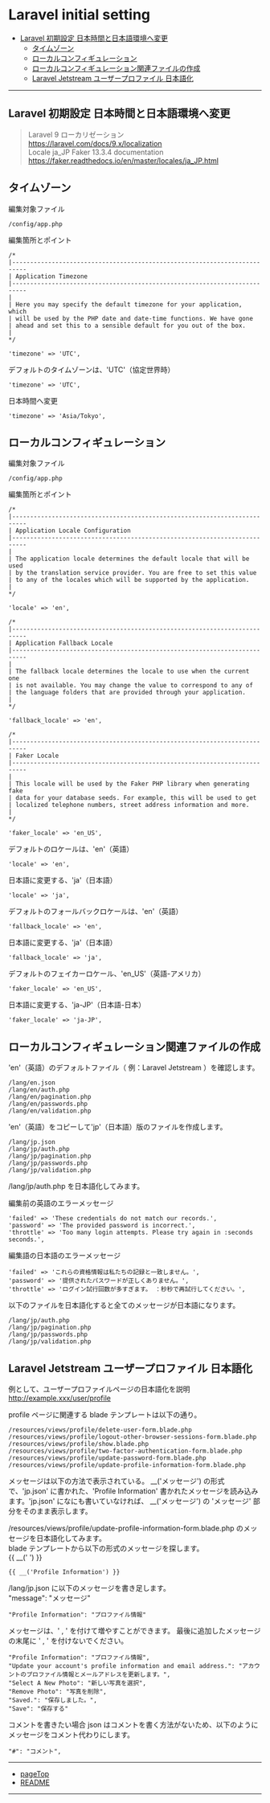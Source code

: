 # Laravel initial setting
+ [Laravel 初期設定 日本時間と日本語環境へ変更](#laravel_timezone)
    + [タイムゾーン](#laravel_timezone)
    + [ローカルコンフィギュレーション](#laravel_locale_configuration)
    + [ローカルコンフィギュレーション関連ファイルの作成](#laravel_locale_configuration_file)
    + [Laravel Jetstream ユーザープロファイル 日本語化](#laravel_jetstream_profile_ja)
***
## Laravel 初期設定 日本時間と日本語環境へ変更

>Laravel 9 ローカリゼーション</br>
>https://laravel.com/docs/9.x/localization</br>
>Locale ja_JP Faker 13.3.4 documentation</br>
>https://faker.readthedocs.io/en/master/locales/ja_JP.html

## <a name='laravel_timezone'></a>タイムゾーン

編集対象ファイル
```
/config/app.php
```

編集箇所とポイント
```
/*
|--------------------------------------------------------------------------
| Application Timezone
|--------------------------------------------------------------------------
|
| Here you may specify the default timezone for your application, which
| will be used by the PHP date and date-time functions. We have gone
| ahead and set this to a sensible default for you out of the box.
|
*/

'timezone' => 'UTC',
```
デフォルトのタイムゾーンは、'UTC'（協定世界時）
```
'timezone' => 'UTC',
```

日本時間へ変更
```
'timezone' => 'Asia/Tokyo',
```

## <a name='laravel_locale_configuration'></a>ローカルコンフィギュレーション

編集対象ファイル
```
/config/app.php
```

編集箇所とポイント
```
/*
|--------------------------------------------------------------------------
| Application Locale Configuration
|--------------------------------------------------------------------------
|
| The application locale determines the default locale that will be used
| by the translation service provider. You are free to set this value
| to any of the locales which will be supported by the application.
|
*/

'locale' => 'en',

/*
|--------------------------------------------------------------------------
| Application Fallback Locale
|--------------------------------------------------------------------------
|
| The fallback locale determines the locale to use when the current one
| is not available. You may change the value to correspond to any of
| the language folders that are provided through your application.
|
*/

'fallback_locale' => 'en',

/*
|--------------------------------------------------------------------------
| Faker Locale
|--------------------------------------------------------------------------
|
| This locale will be used by the Faker PHP library when generating fake
| data for your database seeds. For example, this will be used to get
| localized telephone numbers, street address information and more.
|
*/

'faker_locale' => 'en_US',
```

デフォルトのロケールは、'en'（英語）
```
'locale' => 'en',
```
日本語に変更する、'ja'（日本語）
```
'locale' => 'ja',
```

デフォルトのフォールバックロケールは、'en'（英語）
```
'fallback_locale' => 'en',
```
日本語に変更する、'ja'（日本語）
```
'fallback_locale' => 'ja',
```

デフォルトのフェイカーロケール、'en_US'（英語-アメリカ）
```
'faker_locale' => 'en_US',
```
日本語に変更する、'ja-JP'（日本語-日本）
```
'faker_locale' => 'ja-JP',
```

## <a name='laravel_locale_configuration_file'></a>ローカルコンフィギュレーション関連ファイルの作成

'en'（英語）のデフォルトファイル（ 例：Laravel Jetstream ）を確認します。
```
/lang/en.json
/lang/en/auth.php
/lang/en/pagination.php
/lang/en/passwords.php
/lang/en/validation.php
```

'en'（英語）をコピーして'jp'（日本語）版のファイルを作成します。
```
/lang/jp.json
/lang/jp/auth.php
/lang/jp/pagination.php
/lang/jp/passwords.php
/lang/jp/validation.php
```

/lang/jp/auth.php を日本語化してみます。

編集前の英語のエラーメッセージ
```
'failed' => 'These credentials do not match our records.',
'password' => 'The provided password is incorrect.',
'throttle' => 'Too many login attempts. Please try again in :seconds seconds.',
```

編集語の日本語のエラーメッセージ
```
'failed' => 'これらの資格情報は私たちの記録と一致しません。',
'password' => '提供されたパスワードが正しくありません。',
'throttle' => 'ログイン試行回数が多すぎます。 ：秒秒で再試行してください。',
```

以下のファイルを日本語化すると全てのメッセージが日本語になります。
```
/lang/jp/auth.php
/lang/jp/pagination.php
/lang/jp/passwords.php
/lang/jp/validation.php
```

## <a name='laravel_jetstream_profile_ja'></a>Laravel Jetstream ユーザープロファイル 日本語化

例として、ユーザープロファイルページの日本語化を説明</br>
http://example.xxx/user/profile

profile ページに関連する blade テンプレートは以下の通り。
```
/resources/views/profile/delete-user-form.blade.php
/resources/views/profile/logout-other-browser-sessions-form.blade.php
/resources/views/profile/show.blade.php
/resources/views/profile/two-factor-authentication-form.blade.php
/resources/views/profile/update-password-form.blade.php
/resources/views/profile/update-profile-information-form.blade.php
```

メッセージは以下の方法で表示されている。
__('メッセージ') の形式で、'jp.json' に書かれた、'Profile Information' 書かれたメッセージを読み込みます。'jp.json' になにも書いていなければ、 __('メッセージ') の 'メッセージ' 部分をそのまま表示します。

/resources/views/profile/update-profile-information-form.blade.php のメッセージを日本語化してみます。</br>
blade テンプレートから以下の形式のメッセージを探します。</br>
{{ __(' ') }}
```
{{ __('Profile Information') }}
```

/lang/jp.json に以下のメッセージを書き足します。</br>
"message": "メッセージ"
```
"Profile Information": "プロファイル情報"
```

メッセージは、' , ' を付けて増やすことができます。
最後に追加したメッセージの末尾に ' , ' を付けないでください。
```
"Profile Information": "プロファイル情報",
"Update your account's profile information and email address.": "アカウントのプロファイル情報とメールアドレスを更新します。",
"Select A New Photo": "新しい写真を選択",
"Remove Photo": "写真を削除",
"Saved.": "保存しました。",
"Save": "保存する"
```

コメントを書きたい場合
json はコメントを書く方法がないため、以下のようにメッセージをコメント代わりにします。
```
"#": "コメント",
```
***
+ [pageTop](#pageTop)
+ [README](README.md)
***
